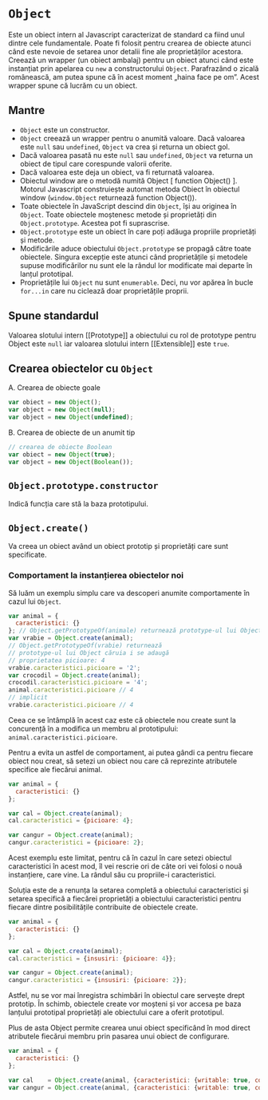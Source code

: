 # `Object`

Este un obiect intern al Javascript caracterizat de standard ca fiind unul dintre cele fundamentale. Poate fi folosit pentru crearea de obiecte atunci când este nevoie de setarea unor detalii fine ale proprietăților acestora.
Creează un wrapper (un obiect ambalaj) pentru un obiect atunci când este instanțiat prin apelarea cu `new` a constructorului `Object`. Parafrazând o zicală românească, am putea spune că în acest moment „haina face pe om”. Acest wrapper spune că lucrăm cu un obiect.

## Mantre

- `Object` este un constructor.
- `Object` creează un wrapper pentru o anumită valoare. Dacă valoarea este `null` sau `undefined`, `Object` va crea și returna un obiect gol.
- Dacă valoarea pasată nu este `null` sau `undefined`, `Object` va returna un obiect de tipul care corespunde valorii oferite.
- Dacă valoarea este deja un obiect, va fi returnată valoarea.
- Obiectul window are o metodă numită Object [ function Object() ]. Motorul Javascript construiește automat metoda Obiect în obiectul window (`window.Object` returnează function Object()).
- Toate obiectele în JavaScript descind din `Object`, își au originea în `Object`. Toate obiectele moștenesc metode și proprietăți din `Object.prototype`. Acestea pot fi suprascrise.
- `Object.prototype` este un obiect în care poți adăuga propriile proprietăți și metode.
- Modificările aduce obiectului `Object.prototype` se propagă către toate obiectele. Singura excepție este atunci când proprietățile și metodele supuse modificărilor nu sunt ele la rândul lor modificate mai departe în lanțul prototipal.
- Proprietățile lui `Object` nu sunt `enumerable`. Deci, nu vor apărea în bucle `for...in` care nu ciclează doar proprietățile proprii.

## Spune standardul

Valoarea slotului intern [[Prototype]] a obiectului cu rol de prototype pentru Object este `null` iar valoarea slotului intern [[Extensible]] este `true`.

## Crearea obiectelor cu `Object`

A. Crearea de obiecte goale

```javascript
var obiect = new Object();
var object = new Object(null);
var object = new Object(undefined);
```

B. Crearea de obiecte de un anumit tip

```javascript
// crearea de obiecte Boolean
var obiect = new Object(true);
var object = new Object(Boolean());
```

## `Object.prototype.constructor`

Indică funcția care stă la baza prototipului.

## `Object.create()`

Va creea un obiect având un obiect prototip și proprietăți care sunt specificate.

### Comportament la instanțierea obiectelor noi

Să luăm un exemplu simplu care va descoperi anumite comportamente în cazul lui `Object`.

```javascript
var animal = {
  caracteristici: {}
}; // Object.getPrototypeOf(animale) returnează prototype-ul lui Object
var vrabie = Object.create(animal);
// Object.getPrototypeOf(vrabie) returnează
// prototype-ul lui Object căruia i se adaugă
// proprietatea picioare: 4
vrabie.caracteristici.picioare = '2';
var crocodil = Object.create(animal);
crocodil.caracteristici.picioare = '4';
animal.caracteristici.picioare // 4
// implicit
vrabie.caracteristici.picioare // 4
```

Ceea ce se întâmplă în acest caz este că obiectele nou create sunt la concurență în a modifica un membru al prototipului: `animal.caracteristici.picioare`.

Pentru a evita un astfel de comportament, ai putea gândi ca pentru fiecare obiect nou creat, să setezi un obiect nou care că reprezinte atributele specifice ale fiecărui animal.

```javascript
var animal = {
  caracteristici: {}
};

var cal = Object.create(animal);
cal.caracteristici = {picioare: 4};

var cangur = Object.create(animal);
cangur.caracteristici = {picioare: 2};
```

Acest exemplu este limitat, pentru că în cazul în care setezi obiectul caracteristici în acest mod, îl vei rescrie ori de câte ori vei folosi o nouă instanțiere, care vine. La rândul său cu propriile-i caracteristici.

Soluția este de a renunța la setarea completă a obiectului caracteristici și setarea specifică a fiecărei proprietăți a obiectului caracteristici pentru fiecare dintre posibilitățile contribuite de obiectele create.

```javascript
var animal = {
  caracteristici: {}
};

var cal = Object.create(animal);
cal.caracteristici = {insusiri: {picioare: 4}};

var cangur = Object.create(animal);
cangur.caracteristici = {insusiri: {picioare: 2}};
```

Astfel, nu se vor mai înregistra schimbări în obiectul care servește drept prototip. În schimb, obiectele create vor moșteni și vor accesa pe baza lanțului prototipal proprietăți ale obiectului care a oferit prototipul.

Plus de asta Object permite crearea unui obiect specificând în mod direct atributele fiecărui membru prin pasarea unui obiect de configurare.

```javascript
var animal = {
  caracteristici: {}
};

var cal    = Object.create(animal, {caracteristici: {writable: true, configurable: true, value: {picioare: 4}}});
var cangur = Object.create(animal, {caracteristici: {writable: true, configurable: true, value: {picioare: 2}}});
```
